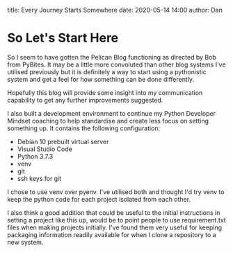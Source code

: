 title: Every Journey Starts Somewhere
date: 2020-05-14 14:00
author: Dan

# So Let's Start Here

So I seem to have gotten the Pelican Blog functioning as directed by Bob from PyBites. It may be a little more convoluted than other blog systems I've utilised previously but it is definitely a way to start using a pythonistic system and get a feel for how something can be done differently.

Hopefully this blog will provide some insight into my communication capability to get any further improvements suggested.

I also built a development environment to continue my Python Developer Mindset coaching to help standardise and create less focus on setting something up. It contains the following configuration:

* Debian 10 prebuilt virtual server
* Visual Studio Code
* Python 3.7.3
* venv
* git
* ssh keys for git

I chose to use venv over pyenv. I've utilised both and thought I'd try venv to keep the python code for each project isolated from each other.

I also think a good addition that could be useful to the initial instructions in setting a project like this up, would be to point people to use requirement.txt files when making projects initially. I've found them very useful for keeping packaging information readily available for when I clone a repository to a new system.